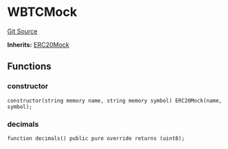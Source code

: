 # WBTCMock
[Git Source](https://github.com/larrythecucumber321/protocol/blob/0e60393685a4ae7994ac986273cdfa4cf9c069ed/contracts/plugins/mocks/WBTCMock.sol)

**Inherits:**
[ERC20Mock](/tools/docgen/src/contracts/plugins/mocks/ERC20Mock.sol/contract.ERC20Mock.md)


## Functions
### constructor


```solidity
constructor(string memory name, string memory symbol) ERC20Mock(name, symbol);
```

### decimals


```solidity
function decimals() public pure override returns (uint8);
```

